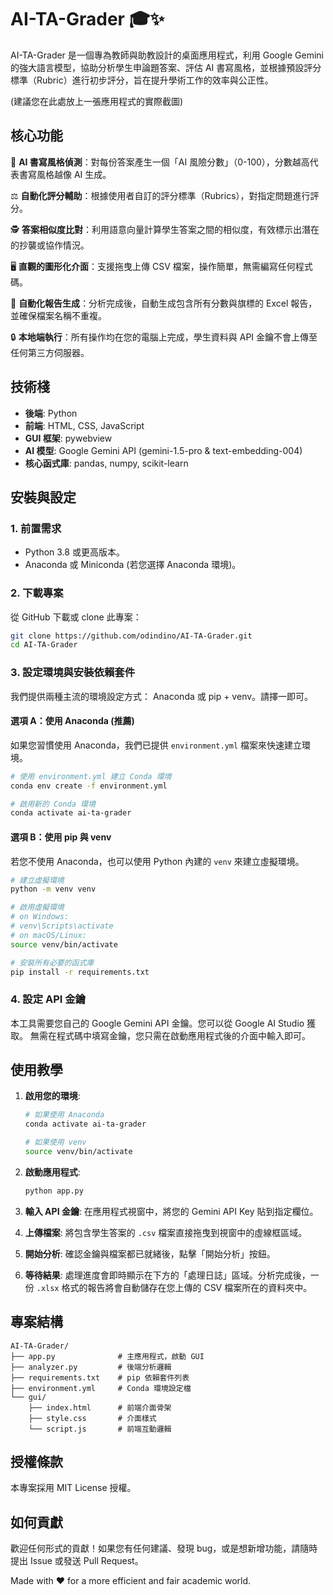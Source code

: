 # AI-TA-Grader 🎓✨

AI-TA-Grader 是一個專為教師與助教設計的桌面應用程式，利用 Google Gemini 的強大語言模型，協助分析學生申論題答案、評估 AI 書寫風格，並根據預設評分標準（Rubric）進行初步評分，旨在提升學術工作的效率與公正性。

(建議您在此處放上一張應用程式的實際截圖)

## 核心功能

🤖 **AI 書寫風格偵測**：對每份答案產生一個「AI 風險分數」（0-100），分數越高代表書寫風格越像 AI 生成。

⚖️ **自動化評分輔助**：根據使用者自訂的評分標準（Rubrics），對指定問題進行評分。

🕵️ **答案相似度比對**：利用語意向量計算學生答案之間的相似度，有效標示出潛在的抄襲或協作情況。

🖥️ **直觀的圖形化介面**：支援拖曳上傳 CSV 檔案，操作簡單，無需編寫任何程式碼。

🔄 **自動化報告生成**：分析完成後，自動生成包含所有分數與旗標的 Excel 報告，並確保檔案名稱不重複。

🔒 **本地端執行**：所有操作均在您的電腦上完成，學生資料與 API 金鑰不會上傳至任何第三方伺服器。

## 技術棧

* **後端**: Python
* **前端**: HTML, CSS, JavaScript
* **GUI 框架**: pywebview
* **AI 模型**: Google Gemini API (gemini-1.5-pro & text-embedding-004)
* **核心函式庫**: pandas, numpy, scikit-learn

## 安裝與設定

### 1. 前置需求

* Python 3.8 或更高版本。
* Anaconda 或 Miniconda (若您選擇 Anaconda 環境)。

### 2. 下載專案

從 GitHub 下載或 clone 此專案：

```bash
git clone https://github.com/odindino/AI-TA-Grader.git
cd AI-TA-Grader
```

### 3. 設定環境與安裝依賴套件

我們提供兩種主流的環境設定方式： Anaconda 或 pip + venv。請擇一即可。

#### 選項 A：使用 Anaconda (推薦)

如果您習慣使用 Anaconda，我們已提供 `environment.yml` 檔案來快速建立環境。

```bash
# 使用 environment.yml 建立 Conda 環境
conda env create -f environment.yml

# 啟用新的 Conda 環境
conda activate ai-ta-grader
```

#### 選項 B：使用 pip 與 venv

若您不使用 Anaconda，也可以使用 Python 內建的 `venv` 來建立虛擬環境。

```bash
# 建立虛擬環境
python -m venv venv

# 啟用虛擬環境
# on Windows:
# venv\Scripts\activate
# on macOS/Linux:
source venv/bin/activate

# 安裝所有必要的函式庫
pip install -r requirements.txt
```

### 4. 設定 API 金鑰

本工具需要您自己的 Google Gemini API 金鑰。您可以從 Google AI Studio 獲取。
無需在程式碼中填寫金鑰，您只需在啟動應用程式後的介面中輸入即可。

## 使用教學

1. **啟用您的環境**:

    ```bash
    # 如果使用 Anaconda
    conda activate ai-ta-grader

    # 如果使用 venv
    source venv/bin/activate
    ```

2. **啟動應用程式**:

    ```bash
    python app.py
    ```

3. **輸入 API 金鑰**: 在應用程式視窗中，將您的 Gemini API Key 貼到指定欄位。
4. **上傳檔案**: 將包含學生答案的 `.csv` 檔案直接拖曳到視窗中的虛線框區域。
5. **開始分析**: 確認金鑰與檔案都已就緒後，點擊「開始分析」按鈕。
6. **等待結果**: 處理進度會即時顯示在下方的「處理日誌」區域。分析完成後，一份 `.xlsx` 格式的報告將會自動儲存在您上傳的 CSV 檔案所在的資料夾中。

## 專案結構

```text
AI-TA-Grader/
├── app.py              # 主應用程式，啟動 GUI
├── analyzer.py         # 後端分析邏輯
├── requirements.txt    # pip 依賴套件列表
├── environment.yml     # Conda 環境設定檔
└── gui/
    ├── index.html      # 前端介面骨架
    ├── style.css       # 介面樣式
    └── script.js       # 前端互動邏輯
```

## 授權條款

本專案採用 MIT License 授權。

## 如何貢獻

歡迎任何形式的貢獻！如果您有任何建議、發現 bug，或是想新增功能，請隨時提出 Issue 或發送 Pull Request。

Made with ❤️ for a more efficient and fair academic world.
